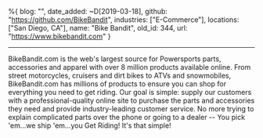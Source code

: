 %{
  blog: "",
  date_added: ~D[2019-03-18],
  github: "https://github.com/BikeBandit",
  industries: ["E-Commerce"],
  locations: ["San Diego, CA"],
  name: "Bike Bandit",
  old_id: 344,
  url: "https://www.bikebandit.com"
}

---

BikeBandit.com is the web's largest source for Powersports parts, accessories and apparel with over 8 million products available online.  From street motorcycles, cruisers and dirt bikes to ATVs and snowmobiles, BikeBandit.com has millions of products to ensure you can shop for everything you need to get riding. Our goal is simple: supply our customers with a professional-quality online site to purchase the parts and accessories they need and provide industry-leading customer service. No more trying to explain complicated parts over the phone or going to a dealer -- You pick 'em...we ship 'em...you Get Riding! It's that simple! 
